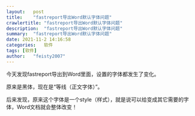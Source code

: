 ```yaml
---
layout:   post
title:    "fastreport导出Word默认字体问题"
crawlertitle: "fastreport导出Word默认字体问题"
description:  "fastreport导出Word默认字体问题"
summary:  "fastreport导出Word默认字体问题"
date: 2021-11-2 14:16:58
categories:   软件
tags: [软件]
author:   "feisty2007"
---
```


今天发现fastreport导出到Word里面，设置的字体都发生了变化。

原来是黑体，现在是“等线（正文字体）”。

后来发现，原来这个字体是一个style（样式），就是说可以给变成其它需要的字体，Word文档就会整体改变！
